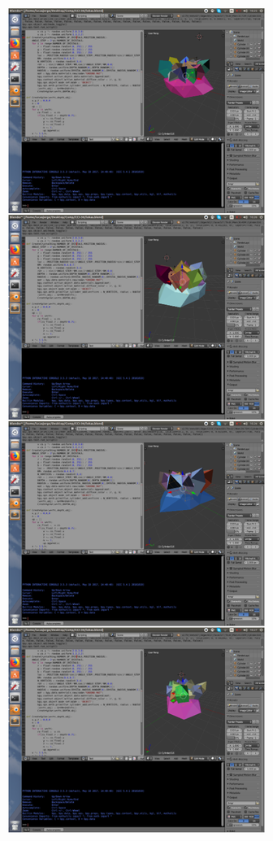 <img src="images/crystal0.png">

<img src="images/crystal2.png">

<img src="images/crystal3.png">

<img src="images/crystal4.png">
